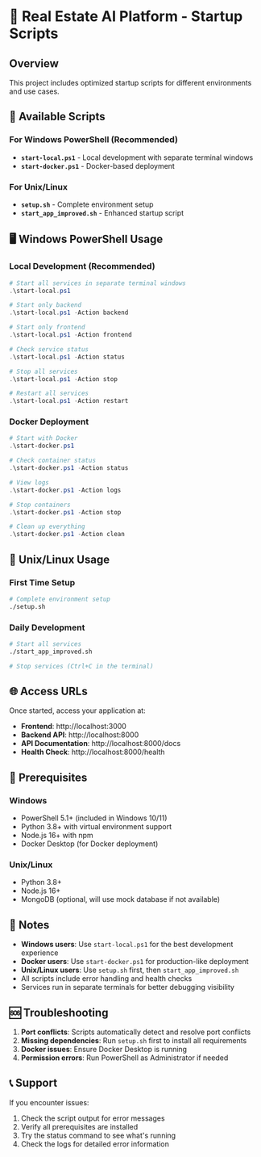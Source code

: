 # 🚀 Real Estate AI Platform - Startup Scripts

## Overview
This project includes optimized startup scripts for different environments and use cases.

## 📁 Available Scripts

### **For Windows PowerShell (Recommended)**
- **`start-local.ps1`** - Local development with separate terminal windows
- **`start-docker.ps1`** - Docker-based deployment

### **For Unix/Linux**
- **`setup.sh`** - Complete environment setup
- **`start_app_improved.sh`** - Enhanced startup script

## 🖥️ Windows PowerShell Usage

### Local Development (Recommended)
```powershell
# Start all services in separate terminal windows
.\start-local.ps1

# Start only backend
.\start-local.ps1 -Action backend

# Start only frontend  
.\start-local.ps1 -Action frontend

# Check service status
.\start-local.ps1 -Action status

# Stop all services
.\start-local.ps1 -Action stop

# Restart all services
.\start-local.ps1 -Action restart
```

### Docker Deployment
```powershell
# Start with Docker
.\start-docker.ps1

# Check container status
.\start-docker.ps1 -Action status

# View logs
.\start-docker.ps1 -Action logs

# Stop containers
.\start-docker.ps1 -Action stop

# Clean up everything
.\start-docker.ps1 -Action clean
```

## 🐧 Unix/Linux Usage

### First Time Setup
```bash
# Complete environment setup
./setup.sh
```

### Daily Development
```bash
# Start all services
./start_app_improved.sh

# Stop services (Ctrl+C in the terminal)
```

## 🌐 Access URLs

Once started, access your application at:
- **Frontend**: http://localhost:3000
- **Backend API**: http://localhost:8000
- **API Documentation**: http://localhost:8000/docs
- **Health Check**: http://localhost:8000/health

## 🔧 Prerequisites

### Windows
- PowerShell 5.1+ (included in Windows 10/11)
- Python 3.8+ with virtual environment support
- Node.js 16+ with npm
- Docker Desktop (for Docker deployment)

### Unix/Linux
- Python 3.8+
- Node.js 16+
- MongoDB (optional, will use mock database if not available)

## 📝 Notes

- **Windows users**: Use `start-local.ps1` for the best development experience
- **Docker users**: Use `start-docker.ps1` for production-like deployment
- **Unix/Linux users**: Use `setup.sh` first, then `start_app_improved.sh`
- All scripts include error handling and health checks
- Services run in separate terminals for better debugging visibility

## 🆘 Troubleshooting

1. **Port conflicts**: Scripts automatically detect and resolve port conflicts
2. **Missing dependencies**: Run `setup.sh` first to install all requirements
3. **Docker issues**: Ensure Docker Desktop is running
4. **Permission errors**: Run PowerShell as Administrator if needed

## 📞 Support

If you encounter issues:
1. Check the script output for error messages
2. Verify all prerequisites are installed
3. Try the status command to see what's running
4. Check the logs for detailed error information
